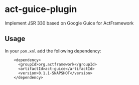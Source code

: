 # act-guice-plugin

Implement JSR 330 based on Google Guice for ActFramework

## Usage

In your `pom.xml` add the following dependency:

```
    <dependency>
      <groupId>org.actframework</groupId>
      <artifactId>act-guice</artifactId>
      <version>0.1.1-SNAPSHOT</version>
    </dependency>
```
